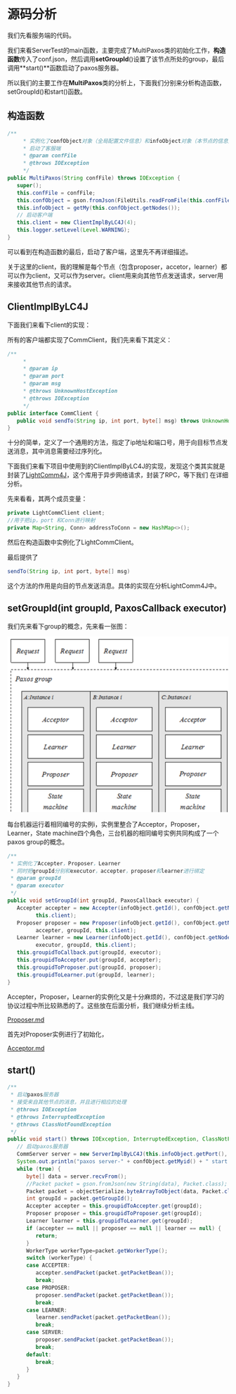 # 源码分析

我们先看服务端的代码。

我们来看ServerTest的main函数，主要完成了MultiPaxos类的初始化工作，**构造函数**传入了conf.json，然后调用**setGroupId**()设置了该节点所处的group，最后调用**start()**函数启动了paxos服务器。

所以我们的主要工作在**MultiPaxos**类的分析上，下面我们分别来分析构造函数，setGroupId()和start()函数。

## 构造函数

```java
/**
	 * 实例化了confObject对象（全局配置文件信息）和infoObject对象（本节点的信息）
	 * 启动了客服端
	 * @param confFile
	 * @throws IOException
	 */
public MultiPaxos(String confFile) throws IOException {
   super();
   this.confFile = confFile;
   this.confObject = gson.fromJson(FileUtils.readFromFile(this.confFile), ConfObject.class);
   this.infoObject = getMy(this.confObject.getNodes());
   // 启动客户端
   this.client = new ClientImplByLC4J(4);
   this.logger.setLevel(Level.WARNING);
}
```

可以看到在构造函数的最后，启动了客户端，这里先不再详细描述。

关于这里的client，我的理解是每个节点（包含proposer，accetor，learner）都可以作为client，又可以作为server。client用来向其他节点发送请求，server用来接收其他节点的请求。

## ClientImplByLC4J

下面我们来看下client的实现：

所有的客户端都实现了CommClient，我们先来看下其定义：

```java
/**
	 * 
	 * @param ip
	 * @param port
	 * @param msg
	 * @throws UnknownHostException
	 * @throws IOException
	 */
public interface CommClient {
   public void sendTo(String ip, int port, byte[] msg) throws UnknownHostException, IOException;
}
```

十分的简单，定义了一个通用的方法，指定了ip地址和端口号，用于向目标节点发送消息，其中消息需要经过序列化。

下面我们来看下项目中使用到的ClientImplByLC4J的实现，发现这个类其实就是封装了[LightComm4J](https://github.com/luohaha/LightComm4J)，这个库用于异步网络请求，封装了RPC，等下我们 在详细分析。

先来看看，其两个成员变量：

```java
private LightCommClient client;
//用于把ip，port 和Conn进行映射
private Map<String, Conn> addressToConn = new HashMap<>();
```

然后在构造函数中实例化了LightCommClient。

最后提供了

```java
sendTo(String ip, int port, byte[] msg)
```

这个方法的作用是向目的节点发送消息。具体的实现在分析LightComm4J中。

## setGroupId(int groupId, PaxosCallback executor)

我们先来看下group的概念，先来看一张图：

![](https://raw.githubusercontent.com/Anapodoton/ImageHost/master/img/20190508221603.png)

每台机器运行着相同编号的实例i，实例里整合了Acceptor，Proposer，Learner，State machine四个角色，三台机器的相同编号实例共同构成了一个paxos group的概念。

```java
/**
 * 实例化了Accepter，Proposer，Learner
 * 同时把groupId分别和executor，accepter，proposer和learner进行绑定
 * @param groupId
 * @param executor
 */
public void setGroupId(int groupId, PaxosCallback executor) {
   Accepter accepter = new Accepter(infoObject.getId(), confObject.getNodes(), infoObject, confObject, groupId,
         this.client);
   Proposer proposer = new Proposer(infoObject.getId(), confObject.getNodes(), infoObject, confObject.getTimeout(),
         accepter, groupId, this.client);
   Learner learner = new Learner(infoObject.getId(), confObject.getNodes(), infoObject, confObject, accepter,
         executor, groupId, this.client);
   this.groupidToCallback.put(groupId, executor);
   this.groupidToAccepter.put(groupId, accepter);
   this.groupidToProposer.put(groupId, proposer);
   this.groupidToLearner.put(groupId, learner);
}
```

Accepter，Proposer，Learner的实例化又是十分麻烦的，不过这是我们学习的协议过程中所比较熟悉的了。这些放在后面分析，我们继续分析主线。

 [Proposer.md](Proposer.md) 

首先对Proposer实例进行了初始化，

 [Acceptor.md](Acceptor.md) 









## start()

```java
/**
 * 启动paxos服务器
 * 接受来自其他节点的消息，并且进行相应的处理
 * @throws IOException
 * @throws InterruptedException
 * @throws ClassNotFoundException 
 */
public void start() throws IOException, InterruptedException, ClassNotFoundException {
   // 启动paxos服务器
   CommServer server = new ServerImplByLC4J(this.infoObject.getPort(), 4);
   System.out.println("paxos server-" + confObject.getMyid() + " start...");
   while (true) {
      byte[] data = server.recvFrom();
      //Packet packet = gson.fromJson(new String(data), Packet.class);
      Packet packet = objectSerialize.byteArrayToObject(data, Packet.class);
      int groupId = packet.getGroupId();
      Accepter accepter = this.groupidToAccepter.get(groupId);
      Proposer proposer = this.groupidToProposer.get(groupId);
      Learner learner = this.groupidToLearner.get(groupId);
      if (accepter == null || proposer == null || learner == null) {
         return;
      }
      WorkerType workerType=packet.getWorkerType();
      switch (workerType) {
      case ACCEPTER:
         accepter.sendPacket(packet.getPacketBean());
         break;
      case PROPOSER:
         proposer.sendPacket(packet.getPacketBean());
         break;
      case LEARNER:
         learner.sendPacket(packet.getPacketBean());
         break;
      case SERVER:
         proposer.sendPacket(packet.getPacketBean());
         break;
      default:
         break;
      }
   }
}
```












